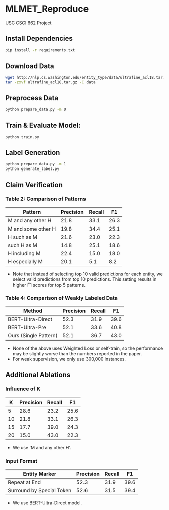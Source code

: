 # MLMET_Reproduce

USC CSCI 662 Project

## Install Dependencies
```bash
pip install -r requirements.txt
```

## Download Data
```bash
wget http://nlp.cs.washington.edu/entity_type/data/ultrafine_acl18.tar.gz
tar -zxvf ultrafine_acl18.tar.gz -C data
```

## Preprocess Data
```bash
python prepare_data.py -m 0
```

## Train & Evaluate Model:
```bash
python train.py 
```

## Label Generation
```bash
python prepare_data.py -m 1
python generate_label.py
```

## Claim Verification

### Table 2: Comparison of Patterns

Pattern | Precision | Recall | F1
--- | --- | --- | --- |
M and any other H | 21.8 | 33.1 | 26.3
M and some other H | 19.8 | 34.4 | 25.1
H such as M | 21.6 | 23.0 | 22.3
such H as M | 14.8 | 25.1 | 18.6
H including M | 22.4 | 15.0 | 18.0
H especially M | 20.1 | 5.1 | 8.2

* Note that instead of selecting top 10 valid predictions for each entity, we select valid predictions from top 10 predictions. This setting results in higher F1 scores for top 5 patterns.

### Table 4: Comparison of Weakly Labeled Data

Method | Precision | Recall | F1
--- | --- | --- | --- |
BERT-Ultra-Direct | 52.3 | 31.9 | 39.6
BERT-Ultra-Pre | 52.1 | 33.6 | 40.8
Ours (Single Pattern) | 52.1 | 36.7 | 43.0

* None of the above uses Weighted Loss or self-train, so the performance may be slightly worse than the numbers reported in the paper.
* For weak supervision, we only use 300,000 instances.

## Additional Ablations

### Influence of K

K | Precision | Recall | F1
--- | --- | --- | --- |
5 | 28.6 | 23.2 | 25.6
10 | 21.8 | 33.1 | 26.3
15 | 17.7 | 39.0 | 24.3
20 | 15.0 | 43.0 | 22.3  

* We use 'M and any other H'.

### Input Format

Entity Marker | Precision | Recall | F1
--- | --- | --- | --- |
Repeat at End | 52.3 | 31.9 | 39.6
Surround by Special Token | 52.6 | 31.5 | 39.4  

* We use BERT-Ultra-Direct model.
